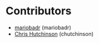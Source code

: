 # Contributors

- [mariobadr](https://github.com/mariobadr) (mariobadr)
- [Chris Hutchinson](https://github.com/chutchinson) (chutchinson)
